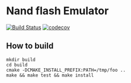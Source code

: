 # Nand flash Emulator

[![Build Status](https://travis-ci.org/inclooder/nand-flash-emulator.svg?branch=master)](https://travis-ci.org/inclooder/nand-flash-emulator)
[![codecov](https://codecov.io/gh/inclooder/nand-flash-emulator/branch/master/graph/badge.svg)](https://codecov.io/gh/inclooder/nand-flash-emulator)


## How to build

```
mkdir build
cd build
cmake -DCMAKE_INSTALL_PREFIX:PATH=/tmp/foo ..
make && make test && make install
```
